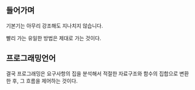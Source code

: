 ## 들어가며

기본기는 아무리 강조해도 지나치지 않습니다.

빨리 가는 유일한 방법은 제대로 가는 것이다.

## 프로그래밍언어

결국 프로그래밍은 요구사항의 집을 분석해서 적절한 자료구조와 함수의 집합으로 변환한 후,
그 흐름을 제어하는 것이다.
